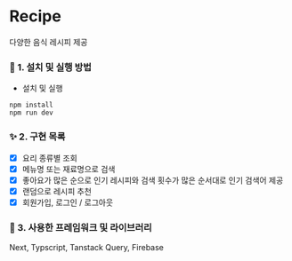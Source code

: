 # Recipe

다양한 음식 레시피 제공

### 🌱 1. 설치 및 실행 방법

- 설치 및 실행

```
npm install
npm run dev
```

### ✨ 2. 구현 목록

- [x] 요리 종류별 조회
- [x] 메뉴명 또는 재료명으로 검색
- [x] 좋아요가 많은 순으로 인기 레시피와 검색 횟수가 많은 순서대로 인기 검색어 제공
- [x] 랜덤으로 레시피 추천
- [x] 회원가입, 로그인 / 로그아웃

### 💚 3. 사용한 프레임워크 및 라이브러리

Next, Typscript, Tanstack Query, Firebase
